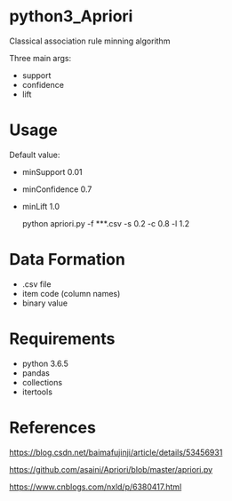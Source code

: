 # python3_Apriori
Classical association rule minning algorithm

Three main args:
- support
- confidence
- lift

# Usage
Default value:
- minSupport 0.01
- minConfidence 0.7
- minLift 1.0

    python apriori.py -f ***.csv -s 0.2 -c 0.8 -l 1.2

# Data Formation
- .csv file
- item code (column names)
- binary value

# Requirements
- python 3.6.5
- pandas
- collections
- itertools

# References
https://blog.csdn.net/baimafujinji/article/details/53456931

https://github.com/asaini/Apriori/blob/master/apriori.py

https://www.cnblogs.com/nxld/p/6380417.html

